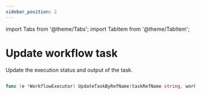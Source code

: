 ```yaml
---
sidebar_position: 2
---
```


import Tabs from '@theme/Tabs';
import TabItem from '@theme/TabItem';

# Update workflow task
Update the execution status and output of the task.

<Tabs>
<TabItem value="Java" label="Java">

```java

```

</TabItem>
<TabItem value="Golang" label="Golang">

```go
func (e *WorkflowExecutor) UpdateTaskByRefName(taskRefName string, workflowInstanceId string, status model.TaskResultStatus, output interface{}) error
```

</TabItem>
<TabItem value="Python" label="Python">

```python

```

</TabItem>
<TabItem value="CSharp" label="CSharp">

```csharp

```

</TabItem>
<TabItem value="Javascript" label="Javascript">

```javascript

```

</TabItem>
<TabItem value="Clojure" label="Clojure">

```clojure

```

</TabItem>
</Tabs>
